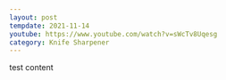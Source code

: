 ```yaml
---
layout: post
tempdate: 2021-11-14
youtube: https://www.youtube.com/watch?v=sWcTv8Uqesg
category: Knife Sharpener
---
```

test content